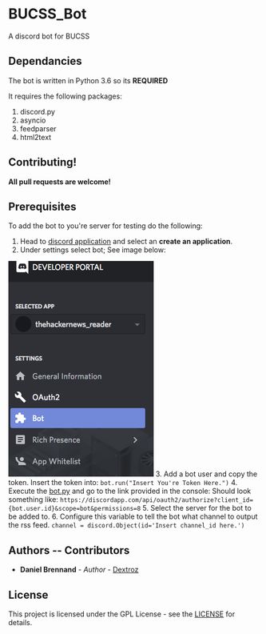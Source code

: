 # BUCSS_Bot
A discord bot for BUCSS

## Dependancies
The bot is written in Python 3.6 so its **REQUIRED**

It requires the following packages:

1. discord.py
2. asyncio
3. feedparser
4. html2text

## Contributing!
**All pull requests are welcome!**

## Prerequisites

To add the bot to you're server for testing do the following:

1. Head to [discord application](https://discordapp.com/developers/applications/) and select an **create an application**.
2. Under settings select bot; See image below:

![bot.png](bot.png)
3. Add a bot user and copy the token. Insert the token into:
    ```
    bot.run("Insert You're Token Here.")
    ```
4. Execute the [bot.py](bot.py) and go to the link provided in the console:
    Should look something like: `https://discordapp.com/api/oauth2/authorize?client_id={bot.user.id}&scope=bot&permissions=8`
5. Select the server for the bot to be added to.
6. Configure this variable to tell the bot what channel to output the rss feed.
    ```
    channel = discord.Object(id='Insert channel_id here.')
    ```

## Authors -- Contributors

* **Daniel Brennand** - *Author* - [Dextroz](https://github.com/Dextroz)

## License

This project is licensed under the GPL License - see the [LICENSE](LICENSE) for details.